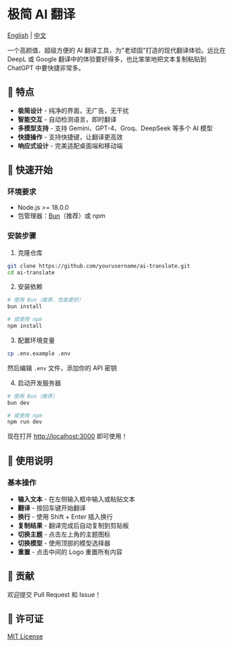 # 极简 AI 翻译

[English](README.md) | [中文](README.zh-CN.md)

一个高颜值、超级方便的 AI 翻译工具，为"老顽固"打造的现代翻译体验。远比在 DeepL 或 Google 翻译中的体验要好得多，也比笨笨地把文本复制粘贴到 ChatGPT 中要快捷非常多。

## 🌟 特点

- **极简设计** - 纯净的界面，无广告，无干扰
- **智能交互** - 自动检测语言，即时翻译
- **多模型支持** - 支持 Gemini、GPT-4、Groq、DeepSeek 等多个 AI 模型
- **快捷操作** - 支持快捷键，让翻译更高效
- **响应式设计** - 完美适配桌面端和移动端

## 🚀 快速开始

### 环境要求

- Node.js >= 18.0.0
- 包管理器：[Bun](https://bun.sh)（推荐）或 npm

### 安装步骤

1. 克隆仓库

```bash
git clone https://github.com/yourusername/ai-translate.git
cd ai-translate
```

2. 安装依赖

```bash
# 使用 Bun（推荐，性能更好）
bun install

# 或使用 npm
npm install
```

3. 配置环境变量

```bash
cp .env.example .env
```

然后编辑 `.env` 文件，添加你的 API 密钥

4. 启动开发服务器

```bash
# 使用 Bun（推荐）
bun dev

# 或使用 npm
npm run dev
```

现在打开 [http://localhost:3000](http://localhost:3000) 即可使用！

## 📝 使用说明

### 基本操作

- **输入文本** - 在左侧输入框中输入或粘贴文本
- **翻译** - 按回车键开始翻译
- **换行** - 使用 Shift + Enter 插入换行
- **复制结果** - 翻译完成后自动复制到剪贴板
- **切换主题** - 点击左上角的主题图标
- **切换模型** - 使用顶部的模型选择器
- **重置** - 点击中间的 Logo 重置所有内容

## 🤝 贡献

欢迎提交 Pull Request 和 Issue！

## 📜 许可证

[MIT License](LICENSE)
